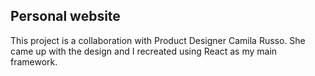 ## Personal website 
This project is a collaboration with Product Designer Camila Russo. She came up with the design and I recreated using React as my main framework.
